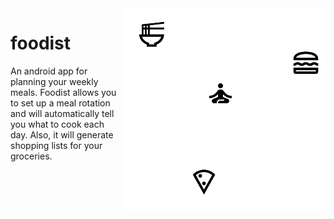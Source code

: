 <img align="right" src="logo.png">

# foodist

An android app for planning your weekly meals. Foodist allows you to set up a meal rotation and will automatically tell you what to cook each day. Also, it will generate shopping lists for your groceries.

